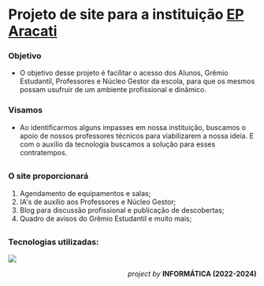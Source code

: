 # Projeto de site para a instituição [EP Aracati](https://www.instagram.com/eparacati/)  
  
  ### Objetivo  
  
  - O objetivo desse projeto é facilitar o acesso dos Alunos, Grêmio Estudantil, Professores e Núcleo Gestor da escola, para que os mesmos possam usufruir de um ambiente profissional e dinâmico.  
  
  ### Visamos  
  
  - Ao identificarmos alguns impasses em nossa instituição, buscamos o apoio de nossos professores técnicos para viabilizarem a nossa ideia. E com o auxilio da tecnologia buscamos a solução para esses contratempos.  
  
  ##  
  
  ### O site proporcionará  
  
  1. Agendamento de equipamentos e salas;  
  2. IA's de auxílio aos Professores e Núcleo Gestor;  
  3. Blog para discussão profissional e publicação de descobertas;  
  4. Quadro de avisos do Grêmio Estudantil e muito mais;  
  
  ##  
  
  ### Tecnologias utilizadas:  
  
  <img src="https://skillicons.dev/icons?i=js,django,react,python,php">  
  
  <br>  
  
  <div align="right">  
  
  _project by_ **INFORMÁTICA (2022-2024)** 